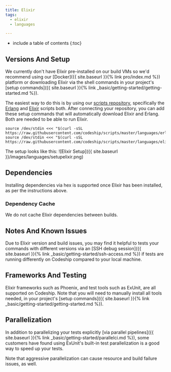 ```yaml
---
title: Elixir
tags:
  - elixir
  - languages

---
```


* include a table of contents
{:toc}

## Versions And Setup

We currently don't have Elixir pre-installed on our build VMs so we'd recommend using our [Docker]({{ site.baseurl }}{% link pro/index.md %}) platform or downloading Elixir via the shell commands in your project's [setup commands]({{ site.baseurl }}{% link _basic/getting-started/getting-started.md %}).

The easiest way to do this is by using our [scripts repository](https://github.com/codeship/scripts), specifically the [Erlang](https://github.com/codeship/scripts/blob/master/languages/erlang.sh) and [Elixir](https://github.com/codeship/scripts/blob/master/languages/elixir.sh) scripts both. After connecting your repository, you can add these setup commands that will automatically download Elixir and Erlang. Both are needed to be able to run Elixir.

```
source /dev/stdin <<< "$(curl -sSL https://raw.githubusercontent.com/codeship/scripts/master/languages/erlang.sh)"
source /dev/stdin <<< "$(curl -sSL https://raw.githubusercontent.com/codeship/scripts/master/languages/elixir.sh)"
```

The setup looks like this:
![Elixir Setup]({{ site.baseurl }}/images/languages/setupelixir.png)

## Dependencies

Installing dependencies via hex is supported once Elixir has been installed, as per the instructions above.

### Dependency Cache

We do not cache Elixir dependencies between builds.

## Notes And Known Issues

Due to Elixir version and build issues, you may find it helpful to tests your commands with different versions via an [SSH debug session]({{ site.baseurl }}{% link _basic/getting-started/ssh-access.md %}) if tests are running differently on Codeship compared to your local machine.

## Frameworks And Testing

Elixir frameworks such as Phoenix, and test tools
such as ExUnit, are all supported on Codeship. Note that you will need to manually install all tools needed, in your project's [setup commands]({{ site.baseurl }}{% link _basic/getting-started/getting-started.md %}).

## Parallelization

In addition to parallelizing your tests explicitly [via parallel pipelines]({{ site.baseurl }}{% link _basic/getting-started/parallelci.md %}), some customers have found using ExUnit's built-in test parallelization is a good way to speed up your tests.

Note that aggressive parallelization can cause resource and build failure issues, as well.
